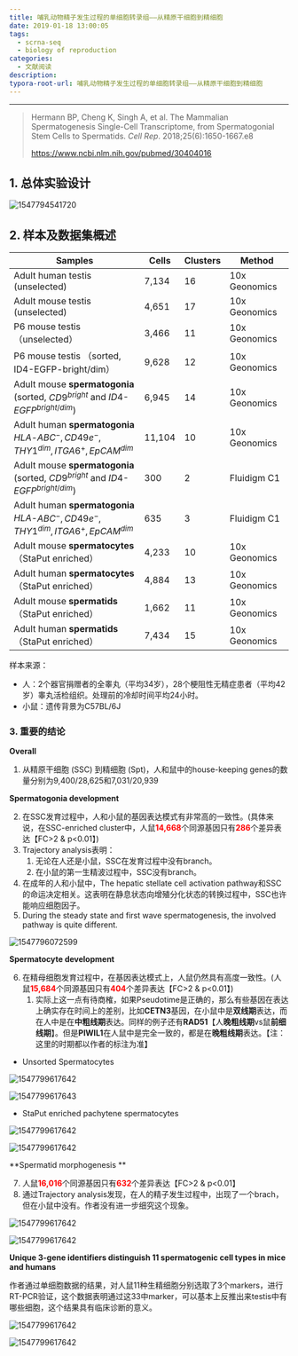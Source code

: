 ```yaml
---
title: 哺乳动物精子发生过程的单细胞转录组——从精原干细胞到精细胞
date: 2019-01-18 13:00:05
tags:
  - scrna-seq
  - biology of reproduction
categories:
  - 文献阅读
description:
typora-root-url: 哺乳动物精子发生过程的单细胞转录组——从精原干细胞到精细胞
---
```


----

>Hermann BP, Cheng K, Singh A, et al. The Mammalian Spermatogenesis Single-Cell Transcriptome, from Spermatogonial Stem Cells to Spermatids. *Cell Rep*. 2018;25(6):1650-1667.e8
>
>https://www.ncbi.nlm.nih.gov/pubmed/30404016

## 1. 总体实验设计

![1547794541720](./fig1.png)



## 2. 样本及数据集概述



| Samples                                                      | Cells  | Clusters | Method        |
| ------------------------------------------------------------ | ------ | -------- | ------------- |
| Adult human testis (unselected)                              | 7,134  | 16       | 10x Geonomics |
| Adult mouse testis (unselected)                              | 4,651  | 17       | 10x Geonomics |
| P6 mouse testis （unselected）                               | 3,466  | 11       | 10x Geonomics |
| P6 mouse testis （sorted, ID4-EGFP-bright/dim）              | 9,628  | 12       | 10x Geonomics |
| Adult mouse **spermatogonia** <br/>(sorted, $CD9^{bright}$ and $ID4$-$EGFP^{bright/dim}$) | 6,945  | 14       | 10x Geonomics |
| Adult human **spermatogonia** <br>$HLA$-$ABC^{-},CD49e^{-},THY1^{dim},ITGA6^{+},EpCAM^{dim}$ | 11,104 | 10       | 10x Geonomics |
| Adult mouse **spermatogonia** <br>(sorted, $CD9^{bright}$ and $ID4​$-$EGFP^{bright/dim}​$) | 300    | 2        | Fluidigm C1   |
| Adult human **spermatogonia** <br>$HLA$-$ABC^{-},CD49e^{-},THY1^{dim},ITGA6^{+},EpCAM^{dim}$ | 635    | 3        | Fluidigm C1   |
| Adult mouse **spermatocytes**<br>（StaPut enriched）         | 4,233  | 10       | 10x Geonomics |
| Adult human **spermatocytes** <br>（StaPut enriched）        | 4,884  | 13       | 10x Geonomics |
| Adult mouse **spermatids** <br/>（StaPut enriched）          | 1,662  | 11       | 10x Geonomics |
| Adult human **spermatids** <br/>（StaPut enriched）          | 7,434  | 15       | 10x Geonomics |

样本来源：

- 人：2个器官捐赠者的全睾丸（平均34岁），28个梗阻性无精症患者（平均42岁）睾丸活检组织。处理前的冷却时间平均24小时。
- 小鼠：遗传背景为C57BL/6J  

### 3. 重要的结论

**Overall**

1. 从精原干细胞 (SSC) 到精细胞 (Spt)，人和鼠中的house-keeping genes的数量分别为9,400/28,625和7,031/20,939

**Spermatogonia development** 

2. 在SSC发育过程中，人和小鼠的基因表达模式有非常高的一致性。(具体来说，在SSC-enriched cluster中，人鼠<font color=#FF0000>**14,668**</font>个同源基因只有<font color=#FF0000>**286**</font>个差异表达【FC>2 & p<0.01】)
3. Trajectory analysis表明：
   1. 无论在人还是小鼠，SSC在发育过程中没有branch。
   2. 在小鼠的第一生精波过程中，SSC没有branch。
4. 在成年的人和小鼠中，The hepatic stellate cell activation pathway和SSC的命运决定相关。这表明在静息状态向增殖分化状态的转换过程中，SSC也许能响应细胞因子。
5. During the steady state and first wave spermatogenesis, the involved pathway is quite different.

![1547796072599](./fig2.png)

**Spermatocyte development**

6. 在精母细胞发育过程中，在基因表达模式上，人鼠仍然具有高度一致性。(人鼠<font color=#FF0000>**15,684**</font>个同源基因只有<font color=#FF0000>**404**</font>个差异表达【FC>2 & p<0.01】)
   1. 实际上这一点有待商榷，如果Pseudotime是正确的，那么有些基因在表达上确实存在时间上的差别，比如**CETN3**基因，在小鼠中是**双线期**表达，而在人中是在**中粗线期**表达。同样的例子还有**RAD51**【人**晚粗线期**vs鼠**前细线期**】。但是**PIWIL1**在人鼠中是完全一致的，都是在**晚粗线期**表达。【注：这里的时期都以作者的标注为准】

- Unsorted Spermatocytes

![1547799617642](./fig3.png)

![1547799617643](./fig4.png)

- StaPut enriched pachytene spermatocytes

![1547799617642](./fig5.png)

![1547799617642](./fig6.png)

**Spermatid morphogenesis **

7. 人鼠<font color=#FF0000>**16,016**</font>个同源基因只有<font color=#FF0000>**632**</font>个差异表达【FC>2 & p<0.01】
8. 通过Trajectory analysis发现，在人的精子发生过程中，出现了一个brach，但在小鼠中没有。作者没有进一步细究这个现象。

![1547799617642](./fig7.png)

![1547799617642](./fig8.png)



**Unique 3-gene identifiers distinguish 11 spermatogenic cell types in mice and humans** 

作者通过单细胞数据的结果，对人鼠11种生精细胞分别选取了3个markers，进行RT-PCR验证，这个数据表明通过这33中marker，可以基本上反推出来testis中有哪些细胞，这个结果具有临床诊断的意义。

![1547799617642](./fig9.png)

![1547799617642](./fig10.png)

